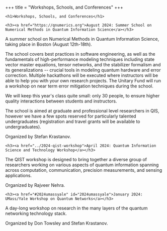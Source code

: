 +++
title = "Workshops, Schools, and Conferences"
+++

~~~
<h1>Workshops, Schools, and Conferences</h1>
~~~

~~~
<h3><a href="https://qnumerics.org">August 2024: Summer School on Numerical Methods in Quantum Information Science</a></h3>
~~~

A summer school on Numerical Methods in Quantum Information Science, taking place in Boston (August 12th-18th).

The school covers best practices in software engineering, as well as the fundamentals of high-performance modeling techniques including state vector master equations, tensor networks, and the stabilizer formalism and its generalizations -- crucial tools in modeling quantum hardware and error correction. Multiple hackathons will be executed where instructors will be able to help you with your own research projects. The Unitary Fund will run a workshop on near term error mitigation techniques during the school.

We will keep this year's class quite small: only 30 people, to ensure higher quality interactions between students and instructors.

The school is aimed at graduate and professional level researchers in QIS, however we have a few spots reserved for particularly talented undergraduates (registration and travel grants will be available to undergraduates).

Organized by Stefan Krastanov.

~~~
<h3><a href="../2024-qist-workshop">April 2024: Quantum Information Science and Technology Workshop</a></h3>
~~~

The QIST workshop is designed to bring together a diverse group of researchers working on various aspects of quantum information spanning across computation, communication, precision measurements, and sensing applications.  

Organized by Rajveer Nehra.

~~~
<h3><a href="#2024umassyale" id="2024umassyale">January 2024: UMass/Yale Workshop on Quantum Networks</a></h3>
~~~

A day-long workshop on research in the many layers of the quantum networking technology stack.

Organized by Don Towsley and Stefan Krastanov.
